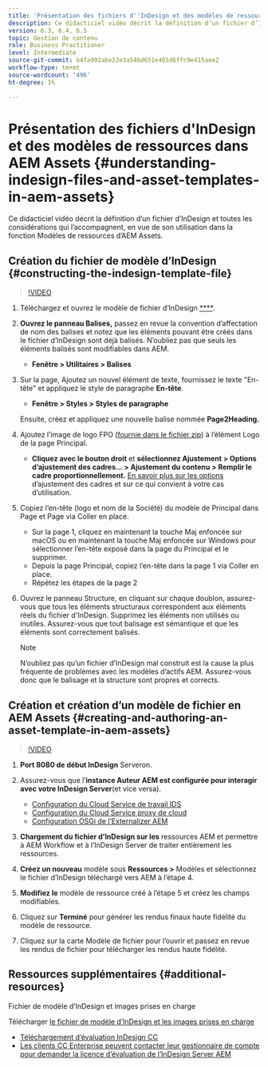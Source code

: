 ```yaml
---
title: 'Présentation des fichiers d''InDesign et des modèles de ressources dans AEM Assets '
description: Ce didacticiel vidéo décrit la définition d’un fichier d’InDesign et toutes les considérations qui l’accompagnent, en vue de son utilisation dans la fonction Modèles de ressources d’AEM Assets.
version: 6.3, 6.4, 6.5
topic: Gestion de contenu
role: Business Practitioner
level: Intermediate
source-git-commit: b4fa992abe22e3a546d651e465d6ffc9e415aee2
workflow-type: tm+mt
source-wordcount: '496'
ht-degree: 1%

---
```



# Présentation des fichiers d&#39;InDesign et des modèles de ressources dans AEM Assets {#understanding-indesign-files-and-asset-templates-in-aem-assets}

Ce didacticiel vidéo décrit la définition d’un fichier d’InDesign et toutes les considérations qui l’accompagnent, en vue de son utilisation dans la fonction Modèles de ressources d’AEM Assets.

## Création du fichier de modèle d’InDesign {#constructing-the-indesign-template-file}

>[!VIDEO](https://video.tv.adobe.com/v/19293/?quality=9&learn=on)

1. Téléchargez et ouvrez le modèle de fichier d’InDesign [****](assets/asset-templates-tutorial-video--supporting-files.zip).
2. **Ouvrez le panneau Balises,** passez en revue la convention d’affectation de nom des balises et notez que les éléments pouvant être créés dans le fichier d’InDesign sont déjà balisés. N’oubliez pas que seuls les éléments balisés sont modifiables dans AEM.

   * **Fenêtre > Utilitaires > Balises**

3. Sur la page, Ajoutez un nouvel élément de texte, fournissez le texte &quot;En-tête&quot; et appliquez le style de paragraphe **En-tête**.

   * **Fenêtre > Styles > Styles de paragraphe**

   Ensuite, créez et appliquez une nouvelle balise nommée **Page2Heading.**

4. Ajoutez l’image de logo FPO ([fournie dans le fichier zip](assets/asset-templates-tutorial-video--supporting-files.zip)) à l’élément Logo de la page Principal.

   * **Cliquez avec le bouton droit** et **sélectionnez Ajustement > Options d’ajustement des cadres... > Ajustement du contenu > Remplir le cadre proportionnellement.**
   [En savoir plus sur les options](https://helpx.adobe.com/indesign/using/frames-objects.html#fitting_objects_to_frames) d’ajustement des cadres et sur ce qui convient à votre cas d’utilisation.

5. Copiez l’en-tête (logo et nom de la Société) du modèle de Principal dans Page et Page via Coller en place.

   * Sur la page 1, cliquez en maintenant la touche Maj enfoncée sur macOS ou en maintenant la touche Maj enfoncée sur Windows pour sélectionner l’en-tête exposé dans la page du Principal et le supprimer.
   * Depuis la page Principal, copiez l’en-tête dans la page 1 via Coller en place.
   * Répétez les étapes de la page 2

6. Ouvrez le panneau Structure, en cliquant sur chaque doublon, assurez-vous que tous les éléments structuraux correspondent aux éléments réels du fichier d&#39;InDesign. Supprimez les éléments non utilisés ou inutiles. Assurez-vous que tout balisage est sémantique et que les éléments sont correctement balisés.

   >[!NOTE]
   >
   >N’oubliez pas qu’un fichier d’InDesign mal construit est la cause la plus fréquente de problèmes avec les modèles d’actifs AEM. Assurez-vous donc que le balisage et la structure sont propres et corrects.

## Création et création d’un modèle de fichier en AEM Assets {#creating-and-authoring-an-asset-template-in-aem-assets}

>[!VIDEO](https://video.tv.adobe.com/v/19294/?quality=9&learn=on)

1. **Port 8080 de début InDesign** Serveron.
2. Assurez-vous que l’**instance Auteur AEM est configurée pour interagir avec votre InDesign Server**(et vice versa).

   * [Configuration du Cloud Service de travail IDS](http://localhost:4502/etc/cloudservices/proxy/ids.html)
   * [Configuration du Cloud Service proxy de cloud](http://localhost:4502/etc/cloudservices/proxy.html)
   * [Configuration OSGi de l’Externalizer AEM](http://localhost:4502/system/console/configMgr)

3. **Chargement du fichier d’InDesign sur les** ressources AEM et permettre à AEM Workflow et à l’InDesign Server de traiter entièrement les ressources.
4. **Créez un nouveau** modèle sous  **Ressources >** Modèles et sélectionnez le fichier d’InDesign téléchargé vers AEM à l’étape 4.
5. **Modifiez le** modèle de ressource créé à l’étape 5 et créez les champs modifiables.
6. Cliquez sur **Terminé** pour générer les rendus finaux haute fidélité du modèle de ressource.
7. Cliquez sur la carte Modèle de fichier pour l’ouvrir et passez en revue les rendus de fichier pour télécharger les rendus haute fidélité.

## Ressources supplémentaires {#additional-resources}

Fichier de modèle d’InDesign et images prises en charge

Télécharger [le fichier de modèle d’InDesign et les images prises en charge](assets/asset-templates-tutorial-video--supporting-files-1.zip)

* [Téléchargement d’évaluation InDesign CC](https://creative.adobe.com/products/download/indesign)
* [Les clients CC Enterprise peuvent contacter leur gestionnaire de compte pour demander la licence d’évaluation de l’InDesign Server AEM](https://www.adobe.com/products/indesignserver/faq.html)

